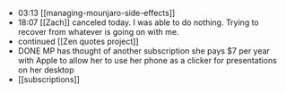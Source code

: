 - 03:13 [[managing-mounjaro-side-effects]]
- 18:07 [[Zach]] canceled today. I was able to do nothing. Trying to recover from whatever is going on with me.
- continued [[Zen quotes project]]
- DONE MP has thought of another subscription she pays $7 per year with Apple to allow her to use her phone as a clicker for presentations on her desktop
- [[subscriptions]]